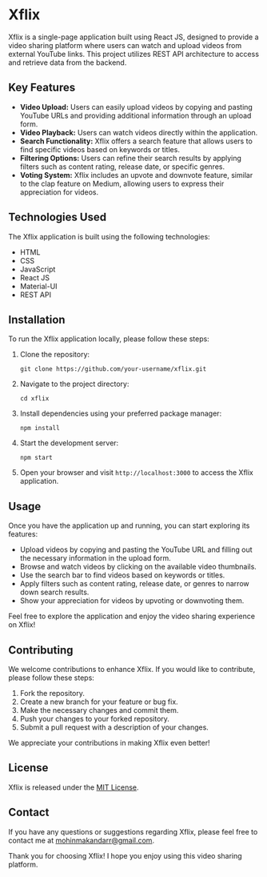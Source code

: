 # Xflix

Xflix is a single-page application built using React JS, designed to provide a video sharing platform where users can watch and upload videos from external YouTube links. This project utilizes REST API architecture to access and retrieve data from the backend.

## Key Features

- **Video Upload:** Users can easily upload videos by copying and pasting YouTube URLs and providing additional information through an upload form.
- **Video Playback:** Users can watch videos directly within the application.
- **Search Functionality:** Xflix offers a search feature that allows users to find specific videos based on keywords or titles.
- **Filtering Options:** Users can refine their search results by applying filters such as content rating, release date, or specific genres.
- **Voting System:** Xflix includes an upvote and downvote feature, similar to the clap feature on Medium, allowing users to express their appreciation for videos.

## Technologies Used

The Xflix application is built using the following technologies:

- HTML
- CSS
- JavaScript
- React JS
- Material-UI
- REST API

## Installation

To run the Xflix application locally, please follow these steps:

1. Clone the repository: 
   ```
   git clone https://github.com/your-username/xflix.git
   ```

2. Navigate to the project directory:
   ```
   cd xflix
   ```

3. Install dependencies using your preferred package manager:
   ```
   npm install
   ```

4. Start the development server:
   ```
   npm start
   ```

5. Open your browser and visit `http://localhost:3000` to access the Xflix application.

## Usage

Once you have the application up and running, you can start exploring its features:

- Upload videos by copying and pasting the YouTube URL and filling out the necessary information in the upload form.
- Browse and watch videos by clicking on the available video thumbnails.
- Use the search bar to find videos based on keywords or titles.
- Apply filters such as content rating, release date, or genres to narrow down search results.
- Show your appreciation for videos by upvoting or downvoting them.

Feel free to explore the application and enjoy the video sharing experience on Xflix!

## Contributing

We welcome contributions to enhance Xflix. If you would like to contribute, please follow these steps:

1. Fork the repository.
2. Create a new branch for your feature or bug fix.
3. Make the necessary changes and commit them.
4. Push your changes to your forked repository.
5. Submit a pull request with a description of your changes.

We appreciate your contributions in making Xflix even better!

## License

Xflix is released under the [MIT License](https://opensource.org/licenses/MIT).

## Contact

If you have any questions or suggestions regarding Xflix, please feel free to contact me at mohinmakandarr@gmail.com.

Thank you for choosing Xflix! I hope you enjoy using this video sharing platform.

